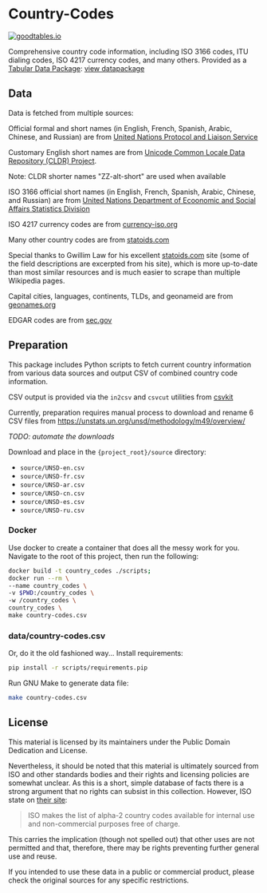 # Country-Codes

[![goodtables.io](https://goodtables.io/badge/github/datasets/country-codes.svg)](https://goodtables.io/github/datasets/country-codes)

Comprehensive country code information, including ISO 3166 codes, ITU dialing
codes, ISO 4217 currency codes, and many others. Provided as a [Tabular Data Package](http://frictionlessdata.io/data-packages/): [view datapackage](http://data.okfn.org/tools/view?url=https%3A%2F%2Fraw.githubusercontent.com%2Fdatasets%2Fcountry-codes%2Fmaster%2Fdatapackage.json)

## Data

Data is fetched from multiple sources:

Official formal and short names (in English, French, Spanish, Arabic, Chinese, and Russian) are from
[United Nations Protocol and Liaison Service](https://protocol.un.org/dgacm/pls/site.nsf/PermanentMissions.xsp)

Customary English short names are from
[Unicode Common Locale Data Repository (CLDR) Project](https://github.com/unicode-cldr/cldr-localenames-full/blob/master/main/en/territories.json).

Note: CLDR shorter names "ZZ-alt-short" are used when available

ISO 3166 official short names (in English, French, Spanish, Arabic, Chinese, and Russian) are from
[United Nations Department of Ecoonomic and Social Affairs Statistics Division](https://unstats.un.org/unsd/methodology/m49/overview/)

ISO 4217 currency codes are from
[currency-iso.org](https://www.currency-iso.org/dam/downloads/lists/list_one.xml)

Many other country codes are from
[statoids.com](http://www.statoids.com/wab.html)

Special thanks to Gwillim Law for his excellent
[statoids.com](http://www.statoids.com) site (some of the field descriptions
are excerpted from his site), which is more up-to-date than most similar
resources and is much easier to scrape than multiple Wikipedia pages.

Capital cities, languages, continents, TLDs, and geonameid are from [geonames.org](http://download.geonames.org/export/dump/countryInfo.txt)

EDGAR codes are from [sec.gov](https://www.sec.gov/edgar/searchedgar/edgarstatecodes.htm)

## Preparation

This package includes Python scripts to fetch current country information
from various data sources and output CSV of combined country code information.

CSV output is provided via the `in2csv` and `csvcut` utilities from [csvkit](http://github.com/onyxfish/csvkit)

Currently, preparation requires manual process to download and rename 6 CSV files from https://unstats.un.org/unsd/methodology/m49/overview/

*TODO: automate the downloads*

Download and place in the `{project_root}/source` directory:

* `source/UNSD-en.csv`
* `source/UNSD-fr.csv`
* `source/UNSD-ar.csv`
* `source/UNSD-cn.csv`
* `source/UNSD-es.csv`
* `source/UNSD-ru.csv`

### Docker

Use docker to create a container that does all the messy work for you.
Navigate to the root of this project, then run the following:

```bash
docker build -t country_codes ./scripts;
docker run --rm \
--name country_codes \
-v $PWD:/country_codes \
-w /country_codes \
country_codes \
make country-codes.csv
```

### data/country-codes.csv

Or, do it the old fashioned way...
Install requirements:

```bash
pip install -r scripts/requirements.pip
```

Run GNU Make to generate data file:

```bash
make country-codes.csv
```

## License

This material is licensed by its maintainers under the Public Domain Dedication
and License.

Nevertheless, it should be noted that this material is ultimately sourced from
ISO and other standards bodies and their rights and licensing policies are somewhat
unclear. As this is a short, simple database of facts there is a strong argument
that no rights can subsist in this collection. However, ISO state on [their
site](http://www.iso.org/iso/home/standards/country_codes.htm):

> ISO makes the list of alpha-2 country codes available for internal use and
> non-commercial purposes free of charge.

This carries the implication (though not spelled out) that other uses are not
permitted and that, therefore, there may be rights preventing further general
use and reuse.

If you intended to use these data in a public or commercial product, please
check the original sources for any specific restrictions.
